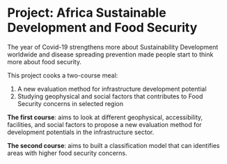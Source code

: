 # Project: Africa Sustainable Development and Food Security
The year of Covid-19 strengthens more about Sustainability Development worldwide and disease spreading prevention made people start to think more about food security. 

This project cooks a two-course meal:

1. A new evaluation method for infrastructure development potential
2. Studying geophysical and social factors that contributes to Food Security concerns in selected region


**The first course**: aims to look at different geophysical, accessibility, facilities, and social factors to propose a new evaluation method for development potentials in the infrastructure sector. 

**The second course**: aims to built a classification model that can identifies areas with higher food security concerns. 



